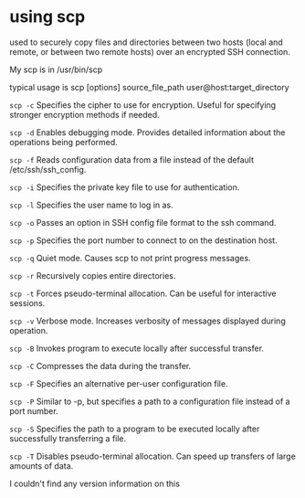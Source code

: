 # using scp

used to securely copy files and directories between two hosts
(local and remote, or between two remote hosts) over an encrypted SSH connection.

My scp is in /usr/bin/scp

typical usage is scp [options] source_file_path user@host:target_directory

`scp -c` Specifies the cipher to use for encryption. Useful for specifying stronger encryption methods if needed.

`scp -d` Enables debugging mode. Provides detailed information about the operations being performed.

`scp -f` Reads configuration data from a file instead of the default /etc/ssh/ssh_config.

`scp -i` Specifies the private key file to use for authentication.

`scp -l`  Specifies the user name to log in as.

`scp -o` Passes an option in SSH config file format to the ssh command.

`scp -p` Specifies the port number to connect to on the destination host.

`scp -q` Quiet mode. Causes scp to not print progress messages.

`scp -r`  Recursively copies entire directories.

`scp -t` Forces pseudo-terminal allocation. Can be useful for interactive sessions.

`scp -v` Verbose mode. Increases verbosity of messages displayed during operation.

`scp -B` Invokes program to execute locally after successful transfer.

`scp -C` Compresses the data during the transfer.

`scp -F` Specifies an alternative per-user configuration file.

`scp -P` Similar to -p, but specifies a path to a configuration file instead of a port number.

`scp -S` Specifies the path to a program to be executed locally after successfully transferring a file.

`scp -T` Disables pseudo-terminal allocation. Can speed up transfers of large amounts of data.

I couldn't find any version information on this
